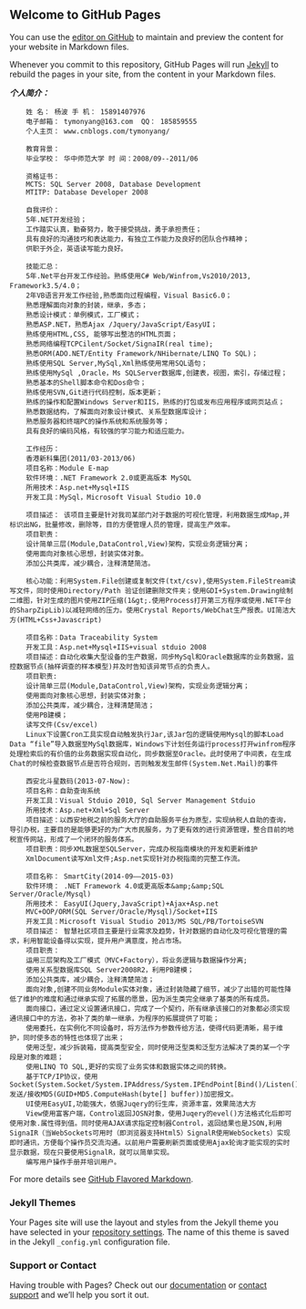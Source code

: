 ## Welcome to GitHub Pages

You can use the [editor on GitHub](https://github.com/TymonYang/tymonyang.github.io/edit/master/README.md) to maintain and preview the content for your website in Markdown files.

Whenever you commit to this repository, GitHub Pages will run [Jekyll](https://jekyllrb.com/) to rebuild the pages in your site, from the content in your Markdown files.

***个人简介：***

        姓 名： 杨波 手 机： 15891407976 
        电子邮箱： tymonyang@163.com  QQ： 185859555
        个人主页： www.cnblogs.com/tymonyang/
        
        教育背景：
        毕业学校： 华中师范大学 时 间：2008/09--2011/06
        
        资格证书：
        MCTS: SQL Server 2008, Database Development
        MTITP: Database Developer 2008
        
        自我评价：
        5年.NET开发经验；
        工作踏实认真，勤奋努力，敢于接受挑战，勇于承担责任；
        具有良好的沟通技巧和表达能力，有独立工作能力及良好的团队合作精神；
        供职于外企，英语读写能力良好。
        
        技能汇总：
        5年.Net平台开发工作经验。熟练使用C# Web/Winfrom,Vs2010/2013, Framework3.5/4.0；
        2年VB语言开发工作经验,熟悉面向过程编程，Visual Basic6.0；
        熟悉理解面向对象的封装，继承，多态；
        熟悉设计模式：单例模式，工厂模式；
        熟悉ASP.NET，熟悉Ajax /Jquery/JavaScript/EasyUI；
        熟练使用HTML,CSS, 能够写出整洁的HTML页面；
        熟悉网络编程TCPCilent/Socket/SignaIR(real time);
        熟悉ORM(ADO.NET/Entity Framework/NHibernate/LINQ To SQL)；
        熟练使用SQL Server,MySql,Xml熟练使用常用SQL语句； 
        熟练使用MySql ,Oracle，Ms SQLServer数据库,创建表，视图，索引，存储过程；
        熟悉基本的Shell脚本命令和Dos命令；
        熟练使用SVN,Git进行代码控制，版本更新；
        熟练的操作和配置Windows Server和IIS，熟练的打包或发布应用程序或网页站点；
        熟悉数据结构，了解面向对象设计模式、关系型数据库设计；
        熟悉服务器和终端PC的操作系统和系统服务等；
        具有良好的编码风格，有较强的学习能力和适应能力。 
        
        工作经历：
        香港新科集团(2011/03-2013/06)
        项目名称：Module E-map
        软件环境：.NET Framework 2.0或更高版本 MySQL 
        所用技术：Asp.net+Mysql+IIS
        开发工具：MySql，Microsoft Visual Studio 10.0
        
        项目描述： 该项目主要是针对我司某部门对于数据的可视化管理，利用数据生成Map,并标识出NG，批量修改，删除等，目的方便管理人员的管理，提高生产效率。
        项目职责： 
        设计简单三层(Module,DataControl,View)架构，实现业务逻辑分离；
        使用面向对象核心思想，封装实体对象。
        添加公共类库，减少耦合，注释清楚简洁。
        
        核心功能：利用System.File创建或复制文件(txt/csv),使用System.FileStream读写文件，同时使用Directory/Path 验证创建删除文件夹；使用GDI+System.Drawing绘制二维图，针对生成的图片使用ZIP压缩(1&gt;.使用Process打开第三方程序或使用.NET平台的SharpZipLib)以减轻网络的压力。使用Crystal Reports/WebChat生产报表。UI简洁大方(HTML+Css+Javascript)
        
        项目名称：Data Traceability System
        开发工具：Asp.net+Mysql+IIS+visual stduio 2008
        项目描述：自动化收集大型设备的生产数据，同步MySql和Oracle数据库的业务数据，监控数据节点(抽样调查的样本模型)并及时告知该异常节点的负责人。
        项目职责:
        设计简单三层(Module,DataControl,View)架构，实现业务逻辑分离；
        使用面向对象核心思想，封装实体对象；
        添加公共类库，减少耦合，注释清楚简洁；
        使用PB建模；
        读写文件(Csv/excel)
        Linux下设置Cron工具实现自动触发执行Jar,该Jar包的逻辑使用Mysql的脚本Load Data “file”导入数据至MySql数据库，Windows下计划任务运行process打开winfrom程序处理检索后的有价值的业务数据实现自动化，同步数据至Oracle。此时使用了中间表，在生成Chat的时候检查数据节点是否符合规则，否则触发发生邮件(System.Net.Mail)的事件
        
        西安北斗星数码(2013-07-Now):
        项目名称：自助查询系统 
        开发工具：Visual Stduio 2010, Sql Server Management Stduio
        所用技术：Asp.net+Xml+Sql Server
        项目描述：以西安地税之前的服务大厅的自助服务平台为原型，实现纳税人自助的查询，导引办税，主要目的是能够更好的为广大市民服务，为了更有效的进行资源管理，整合目前的地税宣传网站，形成了一个闭环的服务体系。
        项目职责：同步XML数据至SQLServer，完成办税指南模块的开发和更新维护
        XmlDocument读写Xml文件;Asp.net实现针对办税指南的完整工作流。
        
        项目名称： SmartCity(2014-09——2015-03)
        软件环境： .NET Framework 4.0或更高版本&amp;&amp;SQL Server/Oracle/Mysql)
        所用技术： EasyUI(Jquery,JavaScript)+Ajax+Asp.net 
        MVC+OOP/ORM(SQL Server/Oracle/Mysql)/Socket+IIS
        开发工具：Microsoft Visual Studio 2013/MS SQL/PB/TortoiseSVN
        项目描述： 智慧社区项目主要是行业需求及趋势，针对数据的自动化及可视化管理的需求，利用智能设备得以实现，提升用户满意度，抢占市场。
        项目职责：
        运用三层架构及工厂模式（MVC+Factory），将业务逻辑与数据操作分离;
        使用关系型数据库SQL Server2008R2，利用PB建模；
        添加公共类库，减少耦合，注释清楚简洁；
        面向对象,创建不同业务Module实体对象，通过封装隐藏了细节，减少了出错的可能性降低了维护的难度和通过继承实现了拓展的愿景，因为派生类完全继承了基类的所有成员。
        面向接口，通过定义设置通讯接口，完成了一个契约，所有继承该接口的对象都必须实现通讯接口中的方法，弥补了类的单一继承，为程序的拓展提供了可能；
        使用委托，在实例化不同设备时，将方法作为参数传给方法，使得代码更清晰，易于维护，同时使多态的特性也体现了出来；
        使用泛型，减少拆装箱，提高类型安全，同时使用泛型类和泛型方法解决了类的某一个字段是对象的难题；
        使用LINQ TO SQL,更好的实现了业务实体和数据实体之间的转换。
        基于TCP/IP协议，使用Socket(System.Socket/System.IPAddress/System.IPEndPoint[Bind()/Listen()/Connect()/Accept()/Send()/Receive()/Close()])发送/接收MD5(GUID+MD5.ComputeHash(byte[] buffer))加密报文。
        UI使用EasyUI,功能强大，依据Juqery的衍生库，资源丰富，效果简洁大方
        View使用富客户端，Control返回JOSN对象，使用Juqery的evel()方法格式化后即可使用对象.属性得到值。同时使用AJAX请求指定控制器Control，返回结果也是JSON,利用SignaIR（当WebSockets可用时（即浏览器支持Html5）SignalR使用WebSockets）实现即时通讯，方便每个操作员交流沟通。以前用户需要刷新页面或使用Ajax轮询才能实现的实时显示数据，现在只要使用SignalR，就可以简单实现。
        编写用户操作手册并培训用户。
       

For more details see [GitHub Flavored Markdown](https://guides.github.com/features/mastering-markdown/).

### Jekyll Themes

Your Pages site will use the layout and styles from the Jekyll theme you have selected in your [repository settings](https://github.com/TymonYang/tymonyang.github.io/settings). The name of this theme is saved in the Jekyll `_config.yml` configuration file.

### Support or Contact

Having trouble with Pages? Check out our [documentation](https://help.github.com/categories/github-pages-basics/) or [contact support](https://github.com/contact) and we’ll help you sort it out.

